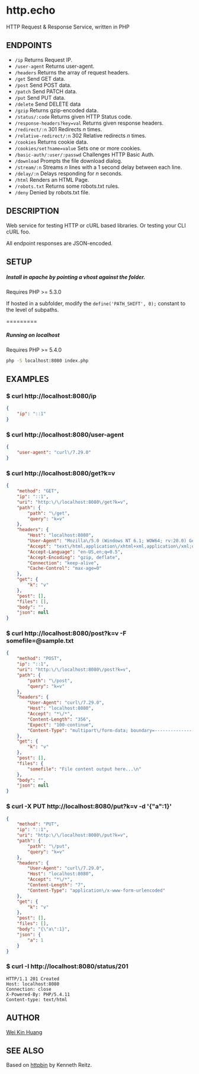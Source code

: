 http.echo
==========
HTTP Request &amp; Response Service, written in PHP

## ENDPOINTS

- `/ip` Returns Request IP.
- `/user-agent` Returns user-agent.
- `/headers` Returns the array of request headers.
- `/get` Send GET data.
- `/post` Send POST data.
- `/patch` Send PATCH data.
- `/put` Send PUT data.
- `/delete` Send DELETE data
- `/gzip` Returns gzip-encoded data.
- `/status/:code` Returns given HTTP Status code.
- `/response-headers?key=val` Returns given response headers.
- `/redirect/:n` 301 Redirects *n* times.
- `/relative-redirect/:n` 302 Relative redirects *n* times.
- `/cookies` Returns cookie data.
- `/cookies/set?name=value` Sets one or more cookies.
- `/basic-auth/:user/:passwd` Challenges HTTP Basic Auth.
- `/download` Prompts the file download dialog.
- `/stream/:n` Streams *n* lines with a 1 second delay between each line.
- `/delay/:n` Delays responding for *n* seconds.
- `/html` Renders an HTML Page.
- `/robots.txt` Returns some robots.txt rules.
- `/deny` Denied by robots.txt file.


## DESCRIPTION

Web service for testing HTTP or cURL based libraries. Or testing your CLI cURL foo.

All endpoint responses are JSON-encoded.


## SETUP

##### Install in apache by pointing a vhost against the folder.

Requires PHP >= 5.3.0

If hosted in a subfolder, modify the `define('PATH_SHIFT', 0);` constant to the level of subpaths.

=========

##### Running on localhost

Requires PHP >= 5.4.0

```bash
php -S localhost:8080 index.php
```


## EXAMPLES

### $ curl http://localhost:8080/ip

```json
{
    "ip": "::1"
}
```

### $ curl http://localhost:8080/user-agent

```json
{
    "user-agent": "curl\/7.29.0"
}
```

### $ curl http://localhost:8080/get?k=v

```json
{
    "method": "GET",
    "ip": "::1",
    "uri": "http:\/\/localhost:8080\/get?k=v",
    "path": {
        "path": "\/get",
        "query": "k=v"
    },
    "headers": {
        "Host": "localhost:8080",
        "User-Agent": "Mozilla\/5.0 (Windows NT 6.1; WOW64; rv:20.0) Gecko\/20100101 Firefox\/20.0",
        "Accept": "text\/html,application\/xhtml+xml,application\/xml;q=0.9,*\/*;q=0.8",
        "Accept-Language": "en-US,en;q=0.5",
        "Accept-Encoding": "gzip, deflate",
        "Connection": "keep-alive",
        "Cache-Control": "max-age=0"
    },
    "get": {
        "k": "v"
    },
    "post": [],
    "files": [],
    "body": "",
    "json": null
}
```

### $ curl http://localhost:8080/post?k=v -F somefile=@sample.txt

```json
{
    "method": "POST",
    "ip": "::1",
    "uri": "http:\/\/localhost:8080\/post?k=v",
    "path": {
        "path": "\/post",
        "query": "k=v"
    },
    "headers": {
        "User-Agent": "curl\/7.29.0",
        "Host": "localhost:8080",
        "Accept": "*\/*",
        "Content-Length": "356",
        "Expect": "100-continue",
        "Content-Type": "multipart\/form-data; boundary=----------------------------9ddcdc88b911"
    },
    "get": {
        "k": "v"
    },
    "post": [],
    "files": {
        "somefile": "File content output here...\n"
    },
    "body": "",
    "json": null
}
```

### $ curl -X PUT http://localhost:8080/put?k=v -d '{"a":1}'

```json
{
    "method": "PUT",
    "ip": "::1",
    "uri": "http:\/\/localhost:8080\/put?k=v",
    "path": {
        "path": "\/put",
        "query": "k=v"
    },
    "headers": {
        "User-Agent": "curl\/7.29.0",
        "Host": "localhost:8080",
        "Accept": "*\/*",
        "Content-Length": "7",
        "Content-Type": "application\/x-www-form-urlencoded"
    },
    "get": {
        "k": "v"
    },
    "post": [],
    "files": [],
    "body": "{\"a\":1}",
    "json": {
        "a": 1
    }
}
```

### $ curl -I http://localhost:8080/status/201

```
HTTP/1.1 201 Created
Host: localhost:8080
Connection: close
X-Powered-By: PHP/5.4.11
Content-type: text/html
```

## AUTHOR

[Wei Kin Huang](http://weikinhuang.com/)

## SEE ALSO

Based on [httpbin](https://github.com/kennethreitz/httpbin) by Kenneth Reitz.
